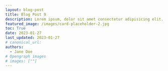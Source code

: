 ```yaml
---
layout: blog-post
title: Blog Post 9
description: Lorem ipsum, dolor sit amet consectetur adipisicing elit. Soluta optio non dolor perferendis beatae libero natus quod repellendus modi.
featured_image: /images/card-placeholder-2.jpg
toc: True
date: 2023-01-27
last_updated: 2023-01-27
# canonical_url:
authors:
  - Jane Doe
# Opengraph images
# images: [""]
---
```

